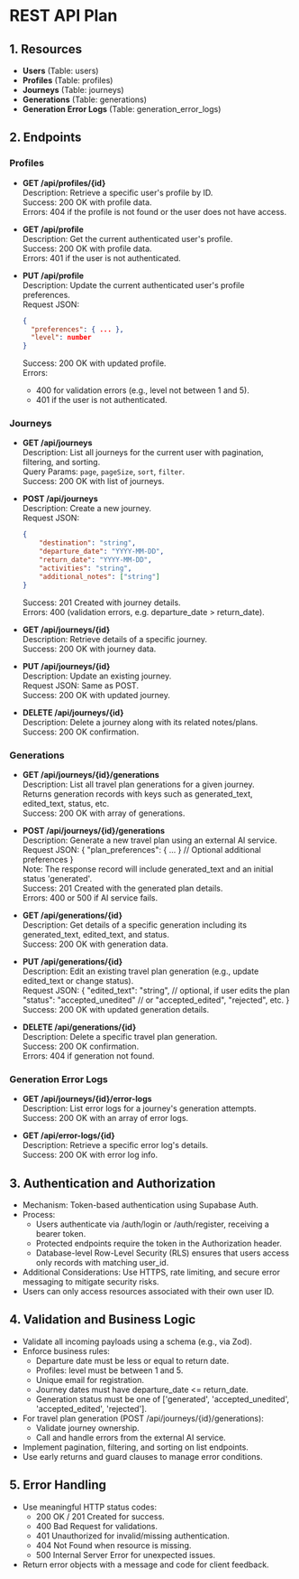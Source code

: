 # REST API Plan

## 1. Resources
- **Users** (Table: users)
- **Profiles** (Table: profiles)
- **Journeys** (Table: journeys)
- **Generations** (Table: generations)
- **Generation Error Logs** (Table: generation_error_logs)

## 2. Endpoints

### Profiles
- **GET /api/profiles/{id}**  
  Description: Retrieve a specific user's profile by ID.  
  Success: 200 OK with profile data.  
  Errors: 404 if the profile is not found or the user does not have access.

- **GET /api/profile**  
  Description: Get the current authenticated user's profile.  
  Success: 200 OK with profile data.  
  Errors: 401 if the user is not authenticated.

- **PUT /api/profile**  
  Description: Update the current authenticated user's profile preferences.  
  Request JSON:  
  ```json
  {
    "preferences": { ... },
    "level": number
  }
  ```  
  Success: 200 OK with updated profile.  
  Errors:  
  - 400 for validation errors (e.g., level not between 1 and 5).  
  - 401 if the user is not authenticated.  
  
### Journeys
- **GET /api/journeys**  
    Description: List all journeys for the current user with pagination, filtering, and sorting.  
    Query Params: `page`, `pageSize`, `sort`, `filter`.  
    Success: 200 OK with list of journeys.

- **POST /api/journeys**  
    Description: Create a new journey.  
    Request JSON:
    ```json
    {
        "destination": "string",
        "departure_date": "YYYY-MM-DD",
        "return_date": "YYYY-MM-DD",
        "activities": "string",
        "additional_notes": ["string"]
    }
    ```  
    Success: 201 Created with journey details.  
    Errors: 400 (validation errors, e.g. departure_date > return_date).

- **GET /api/journeys/{id}**  
    Description: Retrieve details of a specific journey.  
    Success: 200 OK with journey data.

- **PUT /api/journeys/{id}**  
    Description: Update an existing journey.  
    Request JSON: Same as POST.  
    Success: 200 OK with updated journey.

- **DELETE /api/journeys/{id}**  
    Description: Delete a journey along with its related notes/plans.  
    Success: 200 OK confirmation.

### Generations
- **GET /api/journeys/{id}/generations**  
    Description: List all travel plan generations for a given journey.  
    Returns generation records with keys such as generated_text, edited_text, status, etc.  
    Success: 200 OK with array of generations.

- **POST /api/journeys/{id}/generations**  
    Description: Generate a new travel plan using an external AI service.  
    Request JSON:
    {
        "plan_preferences": { ... } // Optional additional preferences
    }  
    Note: The response record will include generated_text and an initial status 'generated'.  
    Success: 201 Created with the generated plan details.  
    Errors: 400 or 500 if AI service fails.

- **GET /api/generations/{id}**  
    Description: Get details of a specific generation including its generated_text, edited_text, and status.  
    Success: 200 OK with generation data.

- **PUT /api/generations/{id}**  
    Description: Edit an existing travel plan generation (e.g., update edited_text or change status).  
    Request JSON:
    {
        "edited_text": "string",  // optional, if user edits the plan
        "status": "accepted_unedited" // or "accepted_edited", "rejected", etc.
    }  
    Success: 200 OK with updated generation details.

- **DELETE /api/generations/{id}**  
    Description: Delete a specific travel plan generation.  
    Success: 200 OK confirmation.  
    Errors: 404 if generation not found.

### Generation Error Logs
- **GET /api/journeys/{id}/error-logs**  
  Description: List error logs for a journey's generation attempts.  
  Success: 200 OK with an array of error logs.

- **GET /api/error-logs/{id}**  
  Description: Retrieve a specific error log's details.  
  Success: 200 OK with error log info.

## 3. Authentication and Authorization
- Mechanism: Token-based authentication using Supabase Auth.
- Process:
  - Users authenticate via /auth/login or /auth/register, receiving a bearer token.
  - Protected endpoints require the token in the Authorization header.
  - Database-level Row-Level Security (RLS) ensures that users access only records with matching user_id.
- Additional Considerations: Use HTTPS, rate limiting, and secure error messaging to mitigate security risks.
- Users can only access resources associated with their own user ID.

## 4. Validation and Business Logic
- Validate all incoming payloads using a schema (e.g., via Zod).
- Enforce business rules:
  - Departure date must be less or equal to return date.
  - Profiles: level must be between 1 and 5.
  - Unique email for registration.
  - Journey dates must have departure_date <= return_date.
  - Generation status must be one of ['generated', 'accepted_unedited', 'accepted_edited', 'rejected'].
- For travel plan generation (POST /api/journeys/{id}/generations):
  - Validate journey ownership.
  - Call and handle errors from the external AI service.
- Implement pagination, filtering, and sorting on list endpoints.
- Use early returns and guard clauses to manage error conditions.

## 5. Error Handling
- Use meaningful HTTP status codes:
  - 200 OK / 201 Created for success.
  - 400 Bad Request for validations.
  - 401 Unauthorized for invalid/missing authentication.
  - 404 Not Found when resource is missing.
  - 500 Internal Server Error for unexpected issues.
- Return error objects with a message and code for client feedback.
